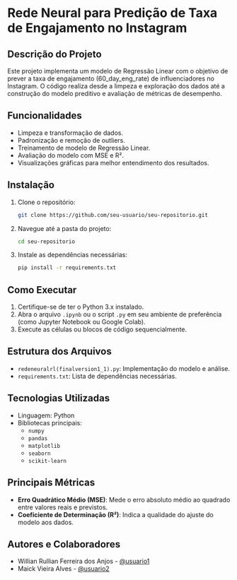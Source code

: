 # Rede Neural para Predição de Taxa de Engajamento no Instagram

## Descrição do Projeto
Este projeto implementa um modelo de Regressão Linear com o objetivo de prever a taxa de engajamento (60_day_eng_rate) de influenciadores no Instagram. O código realiza desde a limpeza e exploração dos dados até a construção do modelo preditivo e avaliação de métricas de desempenho.

## Funcionalidades
- Limpeza e transformação de dados.
- Padronização e remoção de outliers.
- Treinamento de modelo de Regressão Linear.
- Avaliação do modelo com MSE e R².
- Visualizações gráficas para melhor entendimento dos resultados.

## Instalação
1. Clone o repositório:
   ```bash
   git clone https://github.com/seu-usuario/seu-repositorio.git
   ```
2. Navegue até a pasta do projeto:
   ```bash
   cd seu-repositorio
   ```
3. Instale as dependências necessárias:
   ```bash
   pip install -r requirements.txt
   ```

## Como Executar
1. Certifique-se de ter o Python 3.x instalado.
2. Abra o arquivo `.ipynb` ou o script `.py` em seu ambiente de preferência (como Jupyter Notebook ou Google Colab).
3. Execute as células ou blocos de código sequencialmente.

## Estrutura dos Arquivos
- `redeneuralrl(finalversion1_1).py`: Implementação do modelo e análise.
- `requirements.txt`: Lista de dependências necessárias.

## Tecnologias Utilizadas
- Linguagem: Python
- Bibliotecas principais:
  - `numpy`
  - `pandas`
  - `matplotlib`
  - `seaborn`
  - `scikit-learn`

## Principais Métricas
- **Erro Quadrático Médio (MSE)**: Mede o erro absoluto médio ao quadrado entre valores reais e previstos.
- **Coeficiente de Determinação (R²)**: Indica a qualidade do ajuste do modelo aos dados.

## Autores e Colaboradores
- Willian Rullian Ferreira dos Anjos - [@usuario1](https://github.com/WillianRullian)
- Maick Vieira Alves - [@usuario2](https://github.com/MaickCross)
